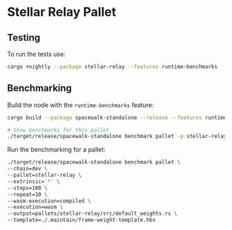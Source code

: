# Stellar Relay Pallet

## Testing

To run the tests use:

```bash
cargo +nightly --package stellar-relay --features runtime-benchmarks
```

## Benchmarking

Build the node with the `runtime-benchmarks` feature:

```bash
cargo build --package spacewalk-standalone --release --features runtime-benchmarks
```

```bash
# Show benchmarks for this pallet
./target/release/spacewalk-standalone benchmark pallet -p stellar-relay -e '*' --list
```

Run the benchmarking for a pallet:

```bash
./target/release/spacewalk-standalone benchmark pallet \
--chain=dev \
--pallet=stellar-relay \
--extrinsic='*' \
--steps=100 \
--repeat=10 \
--wasm-execution=compiled \
--execution=wasm \
--output=pallets/stellar-relay/src/default_weights.rs \
--template=./.maintain/frame-weight-template.hbs
```
